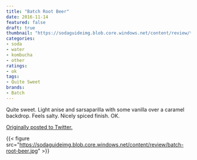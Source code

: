 ```yaml
---
title: "Batch Root Beer"
date: 2016-11-14
featured: false
draft: true
thumbnail: "https://sodaguideimg.blob.core.windows.net/content/review/thumbs/batch-root-beer.jpg"
categories:
- soda
- water
- kombucha
- other
ratings:
- ok
tags:
- Quite Sweet
brands:
- Batch
---
```


Quite sweet. Light anise and sarsaparilla with some vanilla over a caramel backdrop. Feels salty. Nicely spiced finish. OK.

[Originally posted to Twitter.](https://twitter.com/Cavorter/status/798241350420283392)

{{< figure src="https://sodaguideimg.blob.core.windows.net/content/review/batch-root-beer.jpg" >}}

